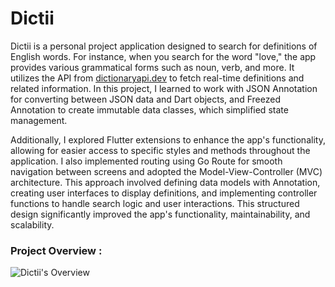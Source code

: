 # Dictii

Dictii is a personal project application designed to search for definitions of English words. For instance, when you search for the word "love," the app provides various grammatical forms such as noun, verb, and more. It utilizes the API from [dictionaryapi.dev](https://dictionaryapi.dev) to fetch real-time definitions and related information. In this project, I learned to work with JSON Annotation for converting between JSON data and Dart objects, and Freezed Annotation to create immutable data classes, which simplified state management.

Additionally, I explored Flutter extensions to enhance the app's functionality, allowing for easier access to specific styles and methods throughout the application. I also implemented routing using Go Route for smooth navigation between screens and adopted the Model-View-Controller (MVC) architecture. This approach involved defining data models with Annotation, creating user interfaces to display definitions, and implementing controller functions to handle search logic and user interactions. This structured design significantly improved the app's functionality, maintainability, and scalability.

### Project Overview :

![Dictii's Overview](https://github.com/user-attachments/assets/fe9b61f4-2309-47b0-9f47-f32cf5a80984)
